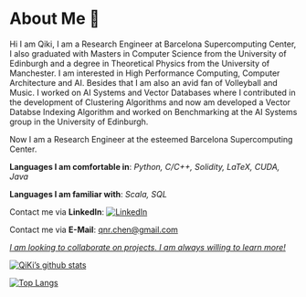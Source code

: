 # About Me :wave:

Hi I am Qiki, I am a Research Engineer at Barcelona Supercomputing Center, I also graduated with Masters in Computer Science from the University of Edinburgh and a degree in Theoretical Physics from the University of Manchester. I am interested in High Performance Computing, Computer Architecture and AI. Besides that I am also an avid fan of Volleyball and Music. I worked on AI Systems and Vector Databases where I contributed in the development of Clustering Algorithms and now am developed a Vector Databse Indexing Algorithm and worked on Benchmarking at the AI Systems group in the University of Edinburgh.

Now I am a Research Engineer at the esteemed Barcelona Supercomputing Center.

**Languages I am comfortable in**: *Python, C/C++, Solidity, LaTeX, CUDA, Java*

**Languages I am familiar with**: *Scala, SQL*

Contact me via **LinkedIn**: [![LinkedIn](https://img.shields.io/badge/LinkedIn-0077B5?style=for-the-badge&logo=linkedin&logoColor=white)](https://www.linkedin.com/in/qnchen/) 

Contact me via **E-Mail**: qnr.chen@gmail.com

<u> *I am looking to collaborate on projects. I am always willing to learn more!* </u>


[![QiKi’s github stats](https://github-readme-stats.vercel.app/api?username=qikichen)](https://github.com/qikichen)

[![Top Langs](https://github-readme-stats.vercel.app/api/top-langs/?username=qikichen&layout=compact)](https://github.com/qikichen)



